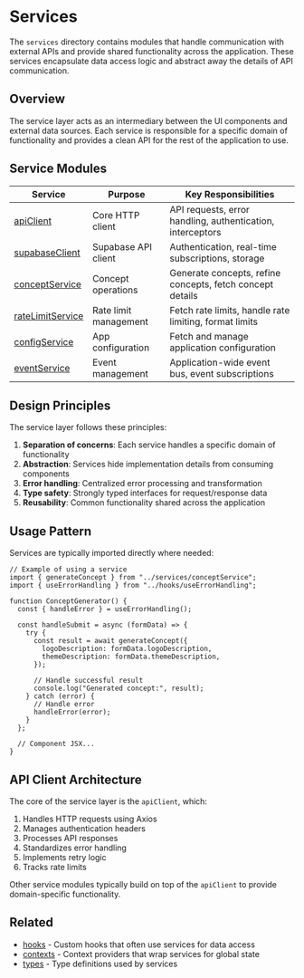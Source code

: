 # Services

The `services` directory contains modules that handle communication with external APIs and provide shared functionality across the application. These services encapsulate data access logic and abstract away the details of API communication.

## Overview

The service layer acts as an intermediary between the UI components and external data sources. Each service is responsible for a specific domain of functionality and provides a clean API for the rest of the application to use.

## Service Modules

| Service                                   | Purpose               | Key Responsibilities                                       |
| ----------------------------------------- | --------------------- | ---------------------------------------------------------- |
| [apiClient](./apiClient.md)               | Core HTTP client      | API requests, error handling, authentication, interceptors |
| [supabaseClient](./supabaseClient.md)     | Supabase API client   | Authentication, real-time subscriptions, storage           |
| [conceptService](./conceptService.md)     | Concept operations    | Generate concepts, refine concepts, fetch concept details  |
| [rateLimitService](./rateLimitService.md) | Rate limit management | Fetch rate limits, handle rate limiting, format limits     |
| [configService](./configService.md)       | App configuration     | Fetch and manage application configuration                 |
| [eventService](./eventService.md)         | Event management      | Application-wide event bus, event subscriptions            |

## Design Principles

The service layer follows these principles:

1. **Separation of concerns**: Each service handles a specific domain of functionality
2. **Abstraction**: Services hide implementation details from consuming components
3. **Error handling**: Centralized error processing and transformation
4. **Type safety**: Strongly typed interfaces for request/response data
5. **Reusability**: Common functionality shared across the application

## Usage Pattern

Services are typically imported directly where needed:

```tsx
// Example of using a service
import { generateConcept } from "../services/conceptService";
import { useErrorHandling } from "../hooks/useErrorHandling";

function ConceptGenerator() {
  const { handleError } = useErrorHandling();

  const handleSubmit = async (formData) => {
    try {
      const result = await generateConcept({
        logoDescription: formData.logoDescription,
        themeDescription: formData.themeDescription,
      });

      // Handle successful result
      console.log("Generated concept:", result);
    } catch (error) {
      // Handle error
      handleError(error);
    }
  };

  // Component JSX...
}
```

## API Client Architecture

The core of the service layer is the `apiClient`, which:

1. Handles HTTP requests using Axios
2. Manages authentication headers
3. Processes API responses
4. Standardizes error handling
5. Implements retry logic
6. Tracks rate limits

Other service modules typically build on top of the `apiClient` to provide domain-specific functionality.

## Related

- [hooks](../hooks/README.md) - Custom hooks that often use services for data access
- [contexts](../contexts/README.md) - Context providers that wrap services for global state
- [types](../types/README.md) - Type definitions used by services
